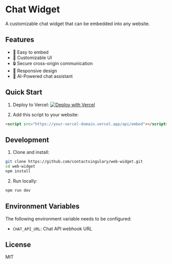# Chat Widget

A customizable chat widget that can be embedded into any website.

## Features

- 🚀 Easy to embed
- 💅 Customizable UI
- 🔒 Secure cross-origin communication
- 📱 Responsive design
- 🤖 AI-Powered chat assistant

## Quick Start

1. Deploy to Vercel:
[![Deploy with Vercel](https://vercel.com/button)](https://vercel.com/new/clone?repository-url=https%3A%2F%2Fgithub.com%2Fcontactsingulary%2Fweb-widget)

2. Add this script to your website:
```html
<script src="https://your-vercel-domain.vercel.app/api/embed"></script>
```

## Development

1. Clone and install:
```bash
git clone https://github.com/contactsingulary/web-widget.git
cd web-widget
npm install
```

2. Run locally:
```bash
npm run dev
```

## Environment Variables

The following environment variable needs to be configured:
- `CHAT_API_URL`: Chat API webhook URL

## License

MIT 